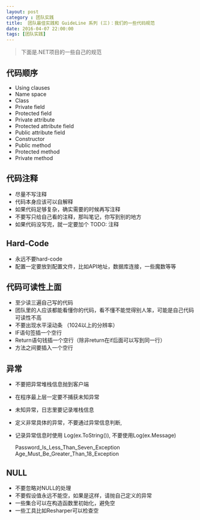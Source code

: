 ```yaml
---
layout: post
category : 团队实践
title:  团队最佳实践和 GuideLine 系列 (三)：我们的一些代码规范
date: 2016-04-07 22:00:00
tags: [团队实践]
---
```


<style>
    .strong-bigger {
        font-size: 18px;
    }
    
    .post {
        font-family: 'lucida grande', 'lucida sans unicode', lucida, helvetica, 'Hiragino Sans GB', 'Microsoft YaHei', 'WenQuanYi Micro Hei', sans-serif;
        font-size: 16px;
    }
    
    .post-full h1 {
        background-color: #ccc;
        padding: 5px;
        margin-bottom: 10px;
        font-weight: bolder;
        color: #000;
        line-height: 1.8;
        text-rendering: optimizelegibility;
    }
    
    .post-full h2 {
        color: #333;
        padding: 5px;
        line-height: 1.6;
        padding-bottom: 5px;
        margin-bottom: 10px;
        font-weight: bolder;
    }
    
    .post-full h3 {
        padding: 5px;
        color: #000;
        border-bottom: dashed 1px #ccc;
        padding-bottom: 5px;
        margin-bottom: 10px;
        font-weight: bolder;
    }
    
    .post-full img {
        border: solid 5px #ccc;
        padding: 5px;
        border-radius: 5px;
        text-align: center;
        max-height: 400px;
    }
    
    .post-full ul {
        margin-bottom: 20px;
        line-height: 27.2px;
        font-size: 16px;
    }
    
    .post-full ul li {
        line-height: 30px;
        font-size: 16px;
    }
    
    .post-full p {
        font-size: 16px;
    }
</style>

> 下面是.NET项目的一些自己的规范

## 代码顺序

* Using clauses
* Name space
* Class
* Private field
* Protected field
* Private attribute
* Protected attribute field
* Public attribute field
* Constructor
* Public method
* Protected method
* Private method

## 代码注释

* 尽量不写注释
* 代码本身应该可以自解释
* 如果代码足够复杂，确实需要的时候再写注释
* 不要写只给自己看的注释，那叫笔记，你写到别的地方
* 如果代码没写完，就一定要加个 TODO: 注释

## Hard-Code

* 永远不要hard-code
* 配置一定要放到配置文件，比如API地址，数据库连接，一些魔数等等

## 代码可读性上面

* 至少读三遍自己写的代码
* 团队里的人应该都能看懂你的代码，看不懂不能觉得别人笨，可能是自己代码可读性不高
* 不要出现水平滚动条 （1024以上的分辨率）
* IF语句签插一个空行
* Return语句钱插一个空行（除非return在if后面可以写到同一行）
* 方法之间要插入一个空行

## 异常

* 不要把异常堆栈信息抛到客户端
* 在程序最上层一定要不捕获未知异常
* 未知异常，日志里要记录堆栈信息
* 定义非常具体的异常，不要通过异常信息判断,
* 记录异常信息时使用 Log(ex.ToString()), 不要使用Log(ex.Message) 


    Password_Is_Less_Than_Seven_Exception Age_Must_Be_Greater_Than_18_Exception


    
## NULL
* 不要忽略对NULL的处理
* 不要假设值永远不能空，如果是这样，请抛自己定义的异常
* 一些集合可以在构造函数里初始化，避免空
* 一些工具比如Resharper可以检查空
    